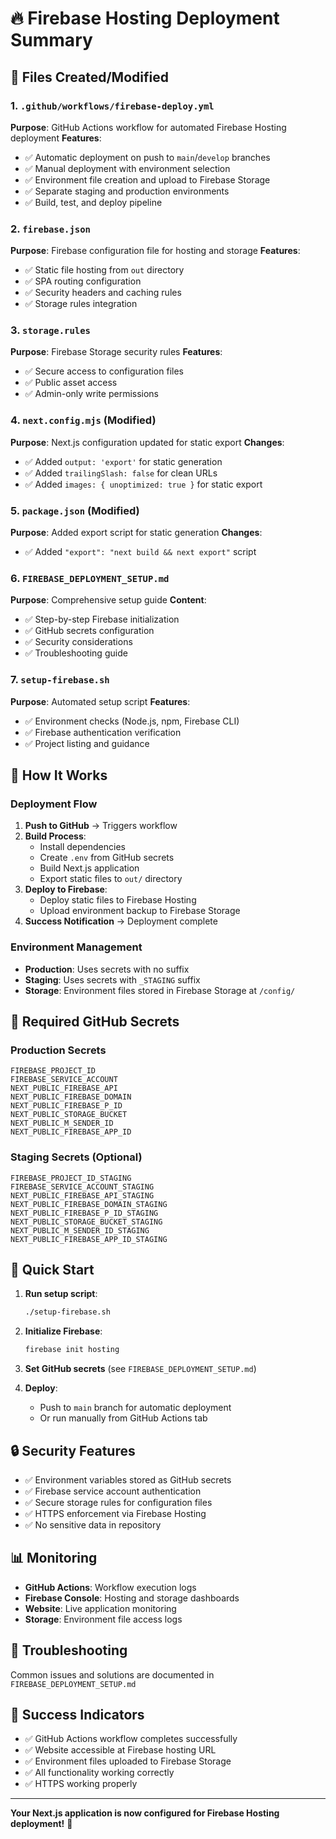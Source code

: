 # 🔥 Firebase Hosting Deployment Summary

## 📁 Files Created/Modified

### 1. `.github/workflows/firebase-deploy.yml`

**Purpose**: GitHub Actions workflow for automated Firebase Hosting deployment
**Features**:

- ✅ Automatic deployment on push to `main`/`develop` branches
- ✅ Manual deployment with environment selection
- ✅ Environment file creation and upload to Firebase Storage
- ✅ Separate staging and production environments
- ✅ Build, test, and deploy pipeline

### 2. `firebase.json`

**Purpose**: Firebase configuration file for hosting and storage
**Features**:

- ✅ Static file hosting from `out` directory
- ✅ SPA routing configuration
- ✅ Security headers and caching rules
- ✅ Storage rules integration

### 3. `storage.rules`

**Purpose**: Firebase Storage security rules
**Features**:

- ✅ Secure access to configuration files
- ✅ Public asset access
- ✅ Admin-only write permissions

### 4. `next.config.mjs` (Modified)

**Purpose**: Next.js configuration updated for static export
**Changes**:

- ✅ Added `output: 'export'` for static generation
- ✅ Added `trailingSlash: false` for clean URLs
- ✅ Added `images: { unoptimized: true }` for static export

### 5. `package.json` (Modified)

**Purpose**: Added export script for static generation
**Changes**:

- ✅ Added `"export": "next build && next export"` script

### 6. `FIREBASE_DEPLOYMENT_SETUP.md`

**Purpose**: Comprehensive setup guide
**Content**:

- ✅ Step-by-step Firebase initialization
- ✅ GitHub secrets configuration
- ✅ Security considerations
- ✅ Troubleshooting guide

### 7. `setup-firebase.sh`

**Purpose**: Automated setup script
**Features**:

- ✅ Environment checks (Node.js, npm, Firebase CLI)
- ✅ Firebase authentication verification
- ✅ Project listing and guidance

## 🚀 How It Works

### Deployment Flow

1. **Push to GitHub** → Triggers workflow
2. **Build Process**:
   - Install dependencies
   - Create `.env` from GitHub secrets
   - Build Next.js application
   - Export static files to `out/` directory
3. **Deploy to Firebase**:
   - Deploy static files to Firebase Hosting
   - Upload environment backup to Firebase Storage
4. **Success Notification** → Deployment complete

### Environment Management

- **Production**: Uses secrets with no suffix
- **Staging**: Uses secrets with `_STAGING` suffix
- **Storage**: Environment files stored in Firebase Storage at `/config/`

## 🔑 Required GitHub Secrets

### Production Secrets

```
FIREBASE_PROJECT_ID
FIREBASE_SERVICE_ACCOUNT
NEXT_PUBLIC_FIREBASE_API
NEXT_PUBLIC_FIREBASE_DOMAIN
NEXT_PUBLIC_FIREBASE_P_ID
NEXT_PUBLIC_STORAGE_BUCKET
NEXT_PUBLIC_M_SENDER_ID
NEXT_PUBLIC_FIREBASE_APP_ID
```

### Staging Secrets (Optional)

```
FIREBASE_PROJECT_ID_STAGING
FIREBASE_SERVICE_ACCOUNT_STAGING
NEXT_PUBLIC_FIREBASE_API_STAGING
NEXT_PUBLIC_FIREBASE_DOMAIN_STAGING
NEXT_PUBLIC_FIREBASE_P_ID_STAGING
NEXT_PUBLIC_STORAGE_BUCKET_STAGING
NEXT_PUBLIC_M_SENDER_ID_STAGING
NEXT_PUBLIC_FIREBASE_APP_ID_STAGING
```

## 🎯 Quick Start

1. **Run setup script**:

   ```bash
   ./setup-firebase.sh
   ```

2. **Initialize Firebase**:

   ```bash
   firebase init hosting
   ```

3. **Set GitHub secrets** (see `FIREBASE_DEPLOYMENT_SETUP.md`)

4. **Deploy**:
   - Push to `main` branch for automatic deployment
   - Or run manually from GitHub Actions tab

## 🔒 Security Features

- ✅ Environment variables stored as GitHub secrets
- ✅ Firebase service account authentication
- ✅ Secure storage rules for configuration files
- ✅ HTTPS enforcement via Firebase Hosting
- ✅ No sensitive data in repository

## 📊 Monitoring

- **GitHub Actions**: Workflow execution logs
- **Firebase Console**: Hosting and storage dashboards
- **Website**: Live application monitoring
- **Storage**: Environment file access logs

## 🐛 Troubleshooting

Common issues and solutions are documented in `FIREBASE_DEPLOYMENT_SETUP.md`

## 🎉 Success Indicators

- ✅ GitHub Actions workflow completes successfully
- ✅ Website accessible at Firebase hosting URL
- ✅ Environment files uploaded to Firebase Storage
- ✅ All functionality working correctly
- ✅ HTTPS working properly

---

**Your Next.js application is now configured for Firebase Hosting deployment!** 🚀
